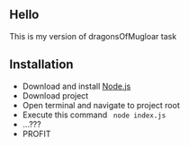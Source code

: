 ## Hello
This is my version of dragonsOfMugloar task


## Installation
 
 * Download and install [Node.js](https://nodejs.org/en/)
 * Download project
 * Open terminal and navigate to project root
 * Execute this command ` node index.js`
 * ...???
 * PROFIT
 
